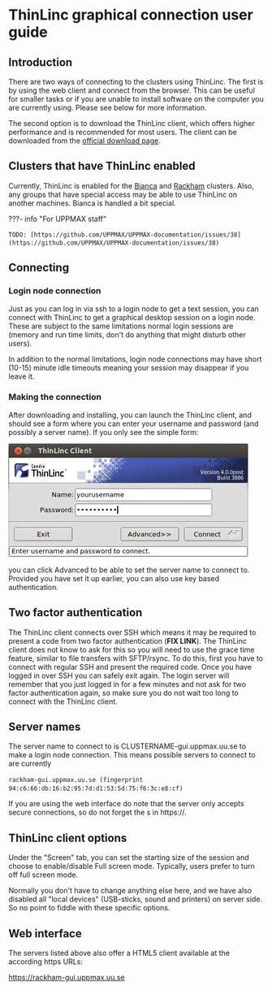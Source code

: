 # ThinLinc graphical connection user guide

## Introduction

There are two ways of connecting to the clusters using ThinLinc.
The first is by using the web client and connect from the browser.
This can be useful for smaller tasks
or if you are unable to install software on the computer you are currently using.
Please see below for more information.

The second option is to download the ThinLinc client,
which offers higher performance and is recommended for most users.
The client can be downloaded from the [official download page](https://www.cendio.com/thinlinc/download/).

## Clusters that have ThinLinc enabled

Currently, ThinLinc is enabled for
the [Bianca](../cluster_guides/bianca.md)
and [Rackham](../cluster_guides/rackham.md) clusters.
Also, any groups that have special access may be able to
use ThinLinc on another machines.
Bianca is handled a bit special.

???- info "For UPPMAX staff"

    TODO: [https://github.com/UPPMAX/UPPMAX-documentation/issues/38](https://github.com/UPPMAX/UPPMAX-documentation/issues/38)

## Connecting

### Login node connection
Just as you can log in via ssh to a login node to get a text session, you can connect with ThinLinc to get a graphical desktop session on a login node. These are subject to the same limitations normal login sessions are (memory and run time limits, don't do anything that might disturb other users).

In addition to the normal limitations, login node connections may have short (10-15) minute idle timeouts meaning your session may disappear if you leave it.

### Making the connection
After downloading and installing, you can launch the ThinLinc client, and should see a form where you can enter your username and password (and possibly a server name). If you only see the simple form:

![Login](img/c_555890-l_1-k_thinlincsimple.png)

you can click Advanced to be able to set the server name to connect to. Provided you have set it up earlier, you can also use key based authentication.

## Two factor authentication
The ThinLinc client connects over SSH which means it may be required to present a code from two factor authentication (**FIX LINK**). The ThinLinc client does not know to ask for this so you will need to use the grace time feature, similar to file transfers with SFTP/rsync. To do this, first you have to connect with regular SSH and present the required code. Once you have logged in over SSH you can safely exit again. The login server will remember that you just logged in for a few minutes and not ask for two factor authentication again, so make sure you do not wait too long to connect with the ThinLinc client.

## Server names
The server name to connect to is CLUSTERNAME-gui.uppmax.uu.se to make a login node connection. This means possible servers to connect to are currently

``rackham-gui.uppmax.uu.se (fingerprint 94:c6:66:db:16:b2:95:7d:d1:53:5d:75:f6:3c:e8:cf)``

If you are using the web interface do note that the server only accepts secure connections, so do not forget the s in https://.

## ThinLinc client options
Under the "Screen" tab, you can set the starting size of the session and choose to enable/disable Full screen mode. Typically, users prefer to turn off full screen mode.

Normally you don't have to change anything else here, and we have also disabled all "local devices" (USB-sticks, sound and printers) on server side. So no point to fiddle with these specific options.

## Web interface
The servers listed above also offer a HTML5 client available at the according https URLs:

<https://rackham-gui.uppmax.uu.se>
